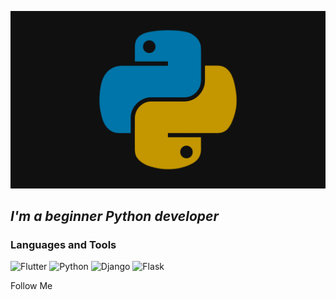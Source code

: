 [![Header](https://github.com/DIEMADAFACAR/DIEMADAFACAR/blob/main/assets/Python.png)](https://github.com/DIEMADAFACAR)

## _**I'm a beginner Python developer**_

### Languages and Tools
![Flutter](https://img.shields.io/badge/-flutter-090909?style=for-the-badge&logo=flutter&logocolor=47C5FB)
![Python](https://img.shields.io/badge/-python-090909?style=for-the-badge&logo=python&logocolor=123484)
![Django](https://img.shields.io/badge/-django-090909?style=for-the-badge&logo=django&logocolor=567990)
![Flask](https://img.shields.io/badge/-flask-090909?style=for-the-badge&logo=flask&logocolor=F8C525)

 Follow Me